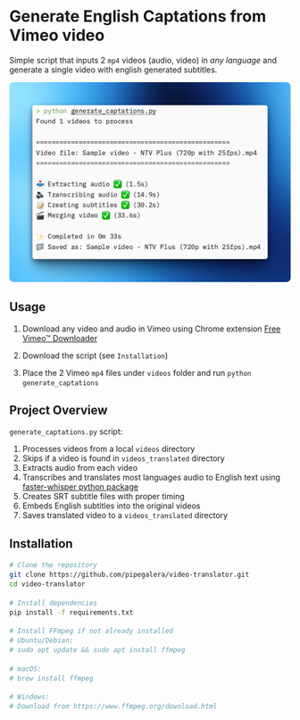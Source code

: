 
# Generate English Captations from Vimeo video

Simple script that inputs 2 `mp4` videos (audio, video) in *any language* and generate a single video with english generated subtitles.

![sample](images/script.png)

## Usage

1. Download any video and audio in Vimeo using Chrome extension [Free Vimeo™ Downloader](https://chromewebstore.google.com/detail/free-vimeo-downloader/migiikaijhclkmlpnnfficpopgmcpgia?hl=enq)

2. Download the script (see `Installation`)

3. Place the 2 Vimeo `mp4` files under `videos` folder and run `python generate_captations`

## Project Overview

`generate_captations.py` script:

1. Processes videos from a local `videos` directory
2. Skips if a video is found in `videos_translated` directory
2. Extracts audio from each video
3. Transcribes and translates most languages audio to English text using [faster-whisper python package](https://github.com/SYSTRAN/faster-whisper?tab=readme-ov-file)
4. Creates SRT subtitle files with proper timing
5. Embeds English subtitles into the original videos
6. Saves translated video to a `videos_translated` directory


## Installation

```bash
# Clone the repository
git clone https://github.com/pipegalera/video-translator.git
cd video-translator

# Install dependencies
pip install -f requirements.txt

# Install FFmpeg if not already installed
# Ubuntu/Debian:
# sudo apt update && sudo apt install ffmpeg

# macOS:
# brew install ffmpeg

# Windows:
# Download from https://www.ffmpeg.org/download.html
```

